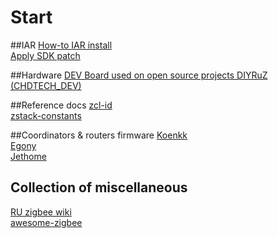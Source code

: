 # Start

##IAR
[How-to IAR install](./IAR_install)  
[Apply SDK patch](./IAR_install#apply-sdk-patch)  

##Hardware
[DEV Board used on open source projects DIYRuZ (CHDTECH_DEV)](https://aliexpress.ru/item/33018254469.html)  

##Reference docs
[zcl-id](https://github.com/zigbeer/zcl-id/wiki#5-table-of-identifiers)  
[zstack-constants](https://github.com/zigbeer/zstack-constants/wiki#5-table-of-constants)  

##Coordinators & routers firmware
[Koenkk](https://github.com/Koenkk/Z-Stack-firmware)  
[Egony](https://github.com/egony/cc2652p_E72-2G4M20S1E/tree/master/firmware)  
[Jethome](https://github.com/jethome-ru/zigbee-firmware)  

## Collection of miscellaneous
[RU zigbee wiki](https://zigbee.wiki/)  
[awesome-zigbee](https://github.com/hobbyquaker/awesome-zigbee)  
